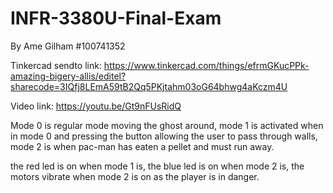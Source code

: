 # INFR-3380U-Final-Exam

By Ame Gilham #100741352

Tinkercad sendto link: https://www.tinkercad.com/things/efrmGKucPPk-amazing-bigery-allis/editel?sharecode=3IQfj8LEmA59tB2Qq5PKjtahm03oG64bhwg4aKczm4U

Video link: https://youtu.be/Gt9nFUsRidQ

Mode 0 is regular mode moving the ghost around, mode 1 is activated when in mode 0 and pressing the button allowing the user to pass through walls, mode 2 is when pac-man has eaten a pellet and must run away. 

the red led is on when mode 1 is, the blue led is on when mode 2 is, the motors vibrate when mode 2 is on as the player is in danger. 
